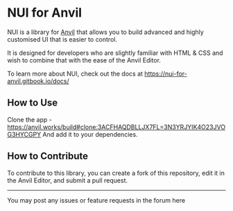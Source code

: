 # NUI for Anvil

NUI is a library for [Anvil](https://anvil.works?utm_source=github:app_README) that allows you to build advanced and highly customised UI that is easier to control.

It is designed for developers who are slightly familiar with HTML & CSS and wish to combine that with the ease of the Anvil Editor.

To learn more about NUI, check out the docs at https://nui-for-anvil.gitbook.io/docs/

## How to Use

Clone the app - https://anvil.works/build#clone:3ACFHAQDBLLJX7FL=3N3YRJYIK4O23JVOG3HYCGPY
And add it to your dependencies. 

## How to Contribute

To contribute to this library, you can create a fork of this repository, edit it in the Anvil Editor, and submit a pull request.

____

You may post any issues or feature requests in the forum here

